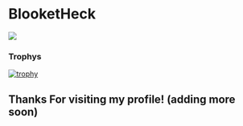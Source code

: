 # BlooketHeck

![](https://komarev.com/ghpvc/?username=BlooketHeck)

### Trophys
[![trophy](https://github-profile-trophy.vercel.app/?username=BlooketHeck)](https://github.com/ryo-ma/github-profile-trophy)

## Thanks For visiting my profile! (adding more soon)

